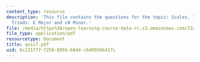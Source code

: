 ```yaml
---
content_type: resource
description: 'This file contains the questions for the topic: Scales, Intervals, and
  Triads: E Major and c# Minor.'
file: /media/https%3A/open-learning-course-data-rc.s3.amazonaws.com/21m-301-harmony-and-counterpoint-i-spring-2005/6c231f77f258895b68d4c6d09566417c_quiz7.pdf
file_type: application/pdf
resourcetype: Document
title: quiz7.pdf
uid: 6c231f77-f258-895b-68d4-c6d09566417c
---
```

